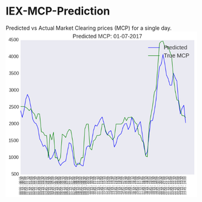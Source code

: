 # IEX-MCP-Prediction
Predicted vs Actual Market Clearing prices (MCP) for a single day.
![Predicted vs Actual MCP Values for 96 timeslots](https://raw.githubusercontent.com/MayankJhamtani/IEX-MCP-Prediction/master/Results/01-07-2017.png)
